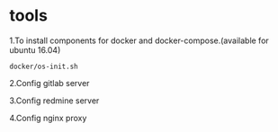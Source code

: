 # tools

1.To install components for docker and docker-compose.(available for ubuntu 16.04)
```
docker/os-init.sh
```
2.Config gitlab server

3.Config redmine server

4.Config nginx proxy

